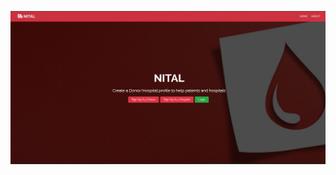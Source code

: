 ![alt text](https://github.com/Rajikshank/Cloud_application_development/blob/master/git.png?raw=true)
